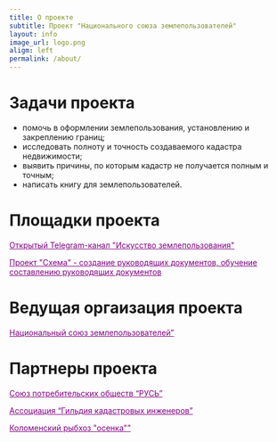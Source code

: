 ```yaml
---
title: О проекте
subtitle: Проект "Национального союза землепользователей"
layout: info  
image_url: logo.png
aligm: left
permalink: /about/
---
```


# Задачи проекта

- помочь в оформлении землепользования, установлению и закреплению границ;
- исследовать полноту и точность создаваемого кадастра недвижимости;
- выявить причины, по которым кадастр не получается полным и точным; 
- написать книгу для землепользователей.

# Площадки проекта

<a href="https://t.me/land_use_art/" target="_blank" style="color: purple;">Открытый Telegram-канал "Искусство землепользования"</a>

<a href="https://t.me/+RDilw91lQY0yMzgy" target="_blank" style="color: purple;">Проект "Схема" - создание руководящих документов, обучение составлению руководящих документов</a>

# Ведущая оргаизация проекта

<a href="https://nsz.su/" target="_blank" style="color: purple;">Национальный союз землепользователей”</a>

# Партнеры проекта

<a href="https://xn----mtbukben7em.xn--p1ai/" target="_blank" style="color: purple;">Союз потребительских обществ “РУСЬ”</a>

<a href="https://kadastrsro.ru/" target="_blank" style="color: purple;">Ассоциация “Гильдия кадастровых инженеров”</a>

<a href="https://osenka-kolomna.ru/" target="_blank" style="color: purple;">Коломенский рыбхоз "осенка"”</a>
